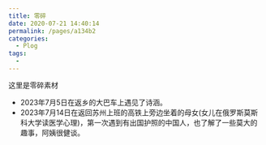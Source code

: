 ```yaml
---
title: 零碎
date: 2020-07-21 14:40:14
permalink: /pages/a134b2
categories: 
  - Plog
tags: 
  - 
---
```


这里是零碎素材
- 2023年7月5日在返乡的大巴车上遇见了诗涵。
- 2023年7月14日在返回苏州上班的高铁上旁边坐着的母女(女儿在俄罗斯莫斯科大学读医学心理)，第一次遇到有出国护照的中国人，也了解了一些莫大的趣事，阿姨很健谈。